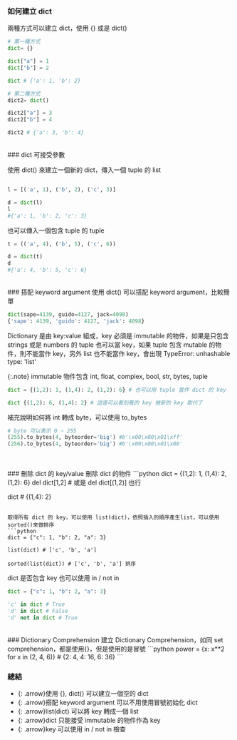 ### 如何建立 dict

兩種方式可以建立 dict，使用 {} 或是 dict() 
```python
# 第一種方式
dict= {}

dict["a"] = 1
dict["b"] = 2

dict # {'a': 1, 'b': 2}

# 第二種方式
dict2= dict()

dict2["a"] = 3
dict2["b"] = 4

dict2 # {'a': 3, 'b': 4}

```
<br/>
### dict 可接受參數

使用 dict() 來建立一個新的 dict，傳入一個 tuple 的 list

```python

l = [('a', 1), ('b', 2), ('c', 3)]

d = dict(l)
l 
#{'a': 1, 'b': 2, 'c': 3}
```

也可以傳入一個包含 tuple 的 tuple

```python
t = (('a', 4), ('b', 5), ('c', 6))

d = dict(t)
d 
#{'a': 4, 'b': 5, 'c': 6}
```
<br/>
### 搭配 keyword argument
使用 dict() 可以搭配 keyword argument，比較簡單

```python
dict(sape=4139, guido=4127, jack=4098)
{'sape': 4139, 'guido': 4127, 'jack': 4098}
```

Dictionary 是由 key:value 組成，key 必須是 immutable 的物件，如果是只包含 strings 或是 numbers 的 tuple 也可以當 key，如果 tuple 包含 mutable 的物件，則不能當作 key，另外 list 也不能當作 key，會出現 TypeError: unhashable type: 'list'

{:.note}
immutable 物件包含 int, float, complex, bool, str, bytes, tuple

```python
dict = {(1,2): 1, (1,4): 2, (1,2): 6} # 也可以用 tuple 當作 dict 的 key

dict {(1,2): 6, (1,4): 2} # 這邊可以看到舊的 key 被新的 key 取代了

```

補充說明如何將 int 轉成 byte，可以使用 to_bytes
```python
# byte 可以表示 0 ~ 255
(255).to_bytes(4, byteorder='big') #b'\x00\x00\x01\xff'
(256).to_bytes(4, byteorder='big') #b'\x00\x00\x01\x00'
```
<br/>


<br/>
### 刪除 dict 的 key/value
刪除 dict 的物件
```python
dict = {(1,2): 1, (1,4): 2, (1,2): 6}
del dict[1,2] # 或是 del dict[(1,2)] 也行

dict # {(1,4): 2}
```

取得所有 dict 的 key，可以使用 list(dict)，依照插入的順序產生list，可以使用sorted()來做排序
```python
dict = {"c": 1, "b": 2, "a": 3}

list(dict) # ['c', 'b', 'a']

sorted(list(dict)) # ['c', 'b', 'a'] 排序

```

dict 是否包含 key 也可以使用 in / not in
```python
dict = {"c": 1, "b": 2, "a": 3}

'c' in dict # True
'd' in dict # False
'd' not in dict # True

```
<br/>
### Dictionary Comprehension
建立 Dictionary Comprehension，如同 set comprehension，都是使用{}，但是使用的是冒號
```python
power = {x: x**2 for x in (2, 4, 6)}
# {2: 4, 4: 16, 6: 36}
```
<br>

### 總結
- {: .arrow}使用 {}, dict() 可以建立一個空的 dict
- {: .arrow}搭配 keyword argument 可以不用使用冒號初始化 dict
- {: .arrow}list(dict) 可以將 key 轉成一個 list
- {: .arrow}dict 只能接受 immutable 的物件作為 key
- {: .arrow}key 可以使用 in / not in 檢查





